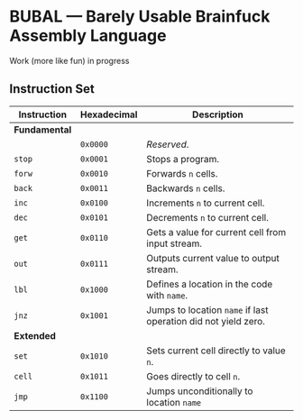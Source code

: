 # BUBAL &mdash; Barely Usable Brainfuck Assembly Language

Work (more like fun) in progress



## Instruction Set

| Instruction | Hexadecimal | Description |
| --- | --- | --- |
| **Fundamental** |
|        | `0x0000` | _Reserved_. |
| `stop` | `0x0001` | Stops a program. |
| `forw` | `0x0010` | Forwards `n` cells. |
| `back` | `0x0011` | Backwards `n` cells. |
| `inc`  | `0x0100` | Increments `n` to current cell. |
| `dec`  | `0x0101` | Decrements `n` to current cell. |
| `get`  | `0x0110` | Gets a value for current cell from input stream. |
| `out`  | `0x0111` | Outputs current value to output stream. |
| `lbl`  | `0x1000` | Defines a location in the code with `name`. |
| `jnz`  | `0x1001` | Jumps to location `name` if last operation did not yield zero. |
| **Extended** |
| `set`  | `0x1010` | Sets current cell directly to value `n`. |
| `cell` | `0x1011` | Goes directly to cell `n`. |
| `jmp`  | `0x1100` | Jumps unconditionally to location `name` |


